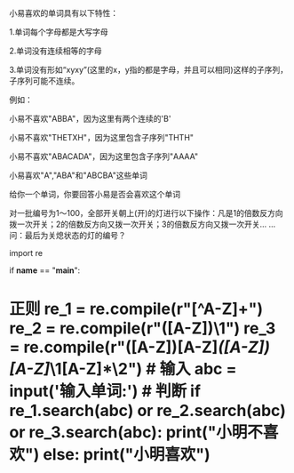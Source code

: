 小易喜欢的单词具有以下特性：

1.单词每个字母都是大写字母

2.单词没有连续相等的字母

3.单词没有形如“xyxy”(这里的x，y指的都是字母，并且可以相同)这样的子序列，子序列可能不连续。

例如：

小易不喜欢"ABBA"，因为这里有两个连续的'B'

小易不喜欢"THETXH"，因为这里包含子序列"THTH"

小易不喜欢"ABACADA"，因为这里包含子序列"AAAA"

小易喜欢"A","ABA"和"ABCBA"这些单词

给你一个单词，你要回答小易是否会喜欢这个单词


对一批编号为1～100，全部开关朝上(开)的灯进行以下操作：凡是1的倍数反方向拨一次开关；2的倍数反方向又拨一次开关；3的倍数反方向又拨一次开关… …问：最后为关熄状态的灯的编号？

import re


if __name__ == "__main__":


# 正则 re_1 = re.compile(r"[^A-Z]+") re_2 = re.compile(r"([A-Z])\1") re_3 = re.compile(r"([A-Z])[A-Z]*([A-Z])[A-Z]*\1[A-Z]*\2") # 输入 abc = input('输入单词:') # 判断 if re_1.search(abc) or re_2.search(abc) or re_3.search(abc): print("小明不喜欢") else: print("小明喜欢")


